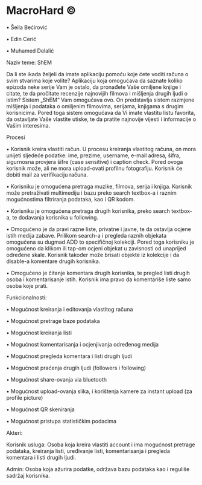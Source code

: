 # MacroHard ©


•	Šeila Bećirović

•	Edin Cerić

•	Muhamed Delalić

Naziv teme: ShEM

Da li ste ikada željeli da imate aplikaciju pomoću koje ćete voditi računa o svim stvarima koje volite? Aplikaciju koja omogućava da saznate koliko epizoda neke serije Vam je ostalo, da pronađete Vaše omiljene knjige i citate, te da pročitate recenzije najnovijih filmova i mišljenja drugih ljudi o istim? Sistem „ShEM“  Vam omogućava ovo. On predstavlja sistem razmjene mišljenja i podataka o omiljenim filmovima, serijama, knjigama s drugim korisnicima. Pored toga sistem omogućava da Vi imate vlastitu listu favorita, da ostavljate Vaše vlastite utiske, te da pratite najnovije vijesti i informacije o Vašim interesima.

Procesi 

• Korisnik kreira vlastiti račun. U procesu kreiranja vlastitog računa, on mora unijeti sljedeće podatke: ime, prezime, username, e-mail adresa, šifra, sigurnosna provjera šifre (case sensitive) i caption check. Pored ovoga korisnik može, ali ne mora upload-ovati profilnu fotografiju. Korisnik će dobiti mail za verifikaciju računa.

• Korisniku je omogućena pretraga muzike, filmova, serija i knjiga. Korisnik može pretraživati multimediju i bazu preko search textbox-a i raznim mogućnostima filtriranja podataka, kao i QR kodom.

• Korisniku je omogućena pretraga drugih korisnika, preko search textbox-a, te dodavanja korisnika u following.

• Omogućeno je da pravi razne liste, privatne i javne, te da ostavlja ocjene istih medija zabave. Prilikom search-a i pregleda raznih objekata omogućena su dugmad ADD to specifičnoj kolekciji. Pored toga korisniku je omogućeno da klikom ili tap-om ocjeni objekat u zavisnosti od unaprijed određene skale. Korisnik također može brisati objekte iz kolekcije i da disable-a komentare drugih korisnika.

• Omogućeno je čitanje komentara drugih korisnika, te pregled listi drugih osoba i komentarisanje istih. Korisnik ima pravo da komentariše liste samo osoba koje prati. 


Funkcionalnosti:

•	Mogućnost kreiranja i editovanja vlastitog računa

•	Mogućnost pretrage baze podataka

•	Mogućnost kreiranja listi

•	Mogućnost komentarisanja i ocjenjivanja određenog medija

•	Mogućnost pregleda komentara i listi drugih ljudi

• Mogućnost praćenja drugih ljudi (followers i following)

•	Mogućnost share-ovanja via bluetooth

•	Mogućnost upload-ovanja slika, i korištenja kamere za instant upload (za profile picture)

•	Mogućnost QR skeniranja

•	Mogućnost pristupa statističkim podacima


Akteri:

Korisnik usluga: Osoba koja kreira vlastiti account i ima mogućnost pretrage podataka, kreiranja listi, uređivanje listi, komentarisanja i pregleda komentara i listi drugih ljudi.

Admin: Osoba koja ažurira podatke, održava bazu podataka kao i reguliše sadržaj korisnika. 

